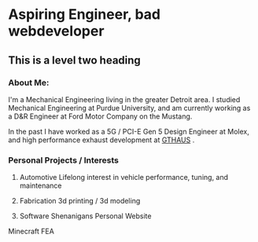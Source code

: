 # Aspiring Engineer, bad webdeveloper
## This is a level two heading
### About Me:
I'm a Mechanical Engineering living in the greater Detroit area. I studied Mechanical Engineering at Purdue University, and am currently working as a D&R Engineer at Ford Motor Company on the Mustang.

In the past I have worked as a 5G / PCI-E Gen 5 Design Engineer at Molex, and high performance
exhaust development at [GTHAUS](https://www.youtube.com/watch?v=3U2zfUAg8T0) .

### Personal Projects / Interests
1. Automotive
  Lifelong interest in vehicle performance, tuning, and maintenance
2. Fabrication
  3d printing / 3d modeling

3. Software Shenanigans
  Personal Website

  Minecraft FEA
